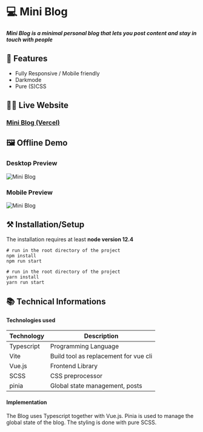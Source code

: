 # 💻 Mini Blog

##### Mini Blog is a minimal personal blog that lets you post content and stay in touch with people


## 📖 Features
 - Fully Responsive / Mobile friendly
 - Darkmode
 - Pure (S)CSS


## 👩‍💻 Live Website

### [Mini Blog (Vercel)](https://mini-blog-phi.vercel.app)

## 🖼 Offline Demo

### Desktop Preview
![Mini Blog](/demo/mini-blog-desktop-demo.gif)

### Mobile Preview
![Mini Blog](/demo/mini-blog-mobile-demo.gif)


## ⚒ Installation/Setup
The installation requires at least **node version 12.4**

```Shell
# run in the root directory of the project
npm install
npm run start

# run in the root directory of the project
yarn install
yarn run start
```


## 📚 Technical Informations

#### Technologies used

| Technology              | Description                            |
|-------------------------|----------------------------------------|
| Typescript              |   Programming Language
| Vite                    |   Build tool as replacement for vue cli    |
| Vue.js                   |   Frontend Library                              |
| SCSS                    |   CSS preprocessor                              |
| pinia              |   Global state management, posts  |


#### Implementation
The Blog uses Typescript together with Vue.js. 
Pinia is used to manage the global state of the blog.
The styling is done with pure SCSS.


